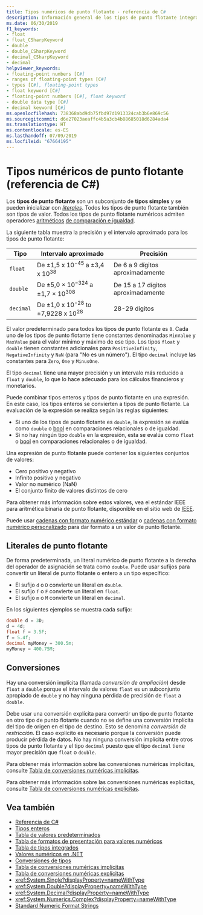 ```yaml
---
title: Tipos numéricos de punto flotante - referencia de C#
description: Información general de los tipos de punto flotante integrados de C#
ms.date: 06/30/2019
f1_keywords:
- float
- float_CSharpKeyword
- double
- double_CSharpKeyword
- decimal_CSharpKeyword
- decimal
helpviewer_keywords:
- floating-point numbers [C#]
- ranges of floating-point types [C#]
- types [C#], floating-point types
- float keyword [C#]
- floating-point numbers [C#], float keyword
- double data type [C#]
- decimal keyword [C#]
ms.openlocfilehash: 738368abd9db75fbd97d1913324cab3b6e869c56
ms.sourcegitcommit: d6e27023aeaffc4b5a3cb4b88685018d6284ada4
ms.translationtype: HT
ms.contentlocale: es-ES
ms.lasthandoff: 07/09/2019
ms.locfileid: "67664195"
---
```

# <a name="floating-point-numeric-types-c-reference"></a>Tipos numéricos de punto flotante (referencia de C#)

Los **tipos de punto flotante** son un subconjunto de **tipos simples** y se pueden inicializar con [*literales*](#floating-point-literals). Todos los tipos de punto flotante también son tipos de valor. Todos los tipos de punto flotante numéricos admiten operadores [aritméticos](../operators/arithmetic-operators.md) [de comparación e igualdad](../operators/equality-operators.md).

La siguiente tabla muestra la precisión y el intervalo aproximado para los tipos de punto flotante:
  
|Tipo|Intervalo aproximado|Precisión|  
|----------|-----------------------|---------------|  
|`float`|De ±1,5 x 10<sup>-45</sup> a ±3,4 x 10<sup>38</sup>|De 6 a 9 dígitos aproximadamente|  
|`double`|De ±5,0 × 10<sup>−324</sup> a ±1,7 × 10<sup>308</sup>|De 15 a 17 dígitos aproximadamente|  
|`decimal`|De ±1,0 x 10<sup>-28</sup> to ±7,9228 x 10<sup>28</sup>|28-29 dígitos|  

El valor predeterminado para todos los tipos de punto flotante es `0`. Cada uno de los tipos de punto flotante tiene constantes denominadas `MinValue` y `MaxValue` para el valor mínimo y máximo de ese tipo. Los tipos `float` y `double` tienen constantes adicionales para `PositiveInfinity`, `NegativeInfinity` y `NaN` (para "No es un número"). El tipo `decimal` incluye las constantes para `Zero`, `One` y `MinusOne`.

El tipo `decimal` tiene una mayor precisión y un intervalo más reducido a `float` y `double`, lo que lo hace adecuado para los cálculos financieros y monetarios.

Puede combinar tipos enteros y tipos de punto flotante en una expresión. En este caso, los tipos enteros se convierten a tipos de punto flotante. La evaluación de la expresión se realiza según las reglas siguientes:

- Si uno de los tipos de punto flotante es `double`, la expresión se evalúa como `double` o [bool](../keywords/bool.md) en comparaciones relacionales o de igualdad.
- Si no hay ningún tipo `double` en la expresión, esta se evalúa como `float` o [bool](../keywords/bool.md) en comparaciones relacionales o de igualdad.

Una expresión de punto flotante puede contener los siguientes conjuntos de valores:

- Cero positivo y negativo
- Infinito positivo y negativo
- Valor no numérico (NaN)
- El conjunto finito de valores distintos de cero

Para obtener más información sobre estos valores, vea el estándar IEEE para aritmética binaria de punto flotante, disponible en el sitio web de [IEEE](https://www.ieee.org).

Puede usar [cadenas con formato numérico estándar](../../../standard/base-types/standard-numeric-format-strings.md) o [cadenas con formato numérico personalizado](../../../standard/base-types/custom-numeric-format-strings.md) para dar formato a un valor de punto flotante.

## <a name="floating-point-literals"></a>Literales de punto flotante

De forma predeterminada, un literal numérico de punto flotante a la derecha del operador de asignación se trata como `double`. Puede usar sufijos para convertir un literal de punto flotante o entero a un tipo específico:

- El sufijo `d` o `D` convierte un literal en `double`.
- El sufijo `f` o `F` convierte un literal en `float`.
- El sufijo `m` o `M` convierte un literal en `decimal`.

En los siguientes ejemplos se muestra cada sufijo:

```csharp
double d = 3D;
d = 4d;
float f = 3.5F;
f = 5.4f;
decimal myMoney = 300.5m;
myMoney = 400.75M;
```

## <a name="conversions"></a>Conversiones

Hay una conversión implícita (llamada *conversión de ampliación*) desde `float` a `double` porque el intervalo de valores `float` es un subconjunto apropiado de `double` y no hay ninguna pérdida de precisión de `float` a `double`. 

Debe usar una conversión explícita para convertir un tipo de punto flotante en otro tipo de punto flotante cuando no se define una conversión implícita del tipo de origen en el tipo de destino. Esto se denomina *conversión de restricción*. El caso explícito es necesario porque la conversión puede producir pérdida de datos. No hay ninguna conversión implícita entre otros tipos de punto flotante y el tipo `decimal` puesto que el tipo `decimal` tiene mayor precisión que `float` o `double`.

Para obtener más información sobre las conversiones numéricas implícitas, consulte [Tabla de conversiones numéricas implícitas](../keywords/implicit-numeric-conversions-table.md).

Para obtener más información sobre las conversiones numéricas explícitas, consulte [Tabla de conversiones numéricas explícitas](../keywords/explicit-numeric-conversions-table.md).

## <a name="see-also"></a>Vea también

- [Referencia de C#](../index.md)
- [Tipos enteros](integral-numeric-types.md)
- [Tabla de valores predeterminados](../keywords/default-values-table.md)
- [Tabla de formatos de presentación para valores numéricos](../keywords/formatting-numeric-results-table.md)
- [Tabla de tipos integrados](../keywords/built-in-types-table.md)
- [Valores numéricos en .NET](../../../standard/numerics.md)
- [Conversiones de tipos](../../programming-guide/types/casting-and-type-conversions.md)
- [Tabla de conversiones numéricas implícitas](../keywords/implicit-numeric-conversions-table.md)
- [Tabla de conversiones numéricas explícitas](../keywords/explicit-numeric-conversions-table.md)
- <xref:System.Single?displayProperty=nameWithType>
- <xref:System.Double?displayProperty=nameWithType>
- <xref:System.Decimal?displayProperty=nameWithType>
- <xref:System.Numerics.Complex?displayProperty=nameWithType>
- [Standard Numeric Format Strings](../../../standard/base-types/standard-numeric-format-strings.md)
